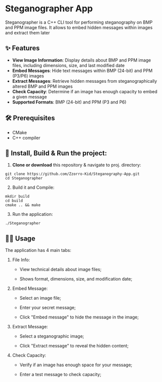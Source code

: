 # Steganographer App

Steganographer is a C++ CLI tool for performing steganography on BMP and PPM image files. 
It allows to embed hidden messages within images and extract them later


## ✨ Features

* **View Image Information**: Display details about BMP and PPM image files, including dimensions, size, and last modified date
* **Embed Messages**: Hide text messages within BMP (24-bit) and PPM (P3/P6) images
* **Extract Messages**: Retrieve hidden messages from steganographically altered BMP and PPM images
* **Check Capacity**: Determine if an image has enough capacity to embed a given message
* **Supported Formats**: BMP (24-bit) and PPM (P3 and P6)


## 🛠 Prerequisites

  - CMake 
  - C++ compiler 

  
## 🚀 Install, Build & Run the project:

  1. **Clone or download** this repository & navigate to proj. directory:

    git clone https://github.com/Zzorro-Kid/Steganography-App.git
    cd Steganographer

  2. Build it and Compile:

    mkdir build
    cd build
    cmake .. && make

  3. Run the application:

    ./Steganographer


## 👨‍💻 Usage  

  The application has 4 main tabs:

   1. File Info:

      - View technical details about image files;

      - Shows format, dimensions, size, and modification date;

   2. Embed Message:

      - Select an image file;

      - Enter your secret message;

      - Click "Embed message" to hide the message in the image;

   3. Extract Message:

      - Select a steganographic image;

      - Click "Extract message" to reveal the hidden content;

   4. Check Capacity:

      - Verify if an image has enough space for your message;

      - Enter a test message to check capacity;
